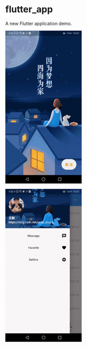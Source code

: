 # flutter_app
A new Flutter application demo.

![Image](https://github.com/aiyangtianci/flutter_app/blob/master/aiyang_flutter_demo.gif)


![Image](https://github.com/aiyangtianci/flutter_app/blob/master/aiyang_flutter_app.gif)
